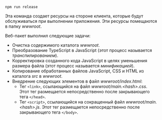 ```console
npm run release
```

Эта команда создает ресурсы на стороне клиента, которые будут обслуживаться при выполнении приложения. Эти ресурсы помещаются в папку *wwwroot*.

Веб-пакет выполнил следующие задачи:

* Очистка содержимого каталога *wwwroot*.
* Преобразование TypeScript в JavaScript (этот процесс называется *транспилированием*).
* Корректировка созданного кода JavaScript в целях уменьшения размера файла (этот процесс называется *минификацией*).
* Копирование обработанных файлов JavaScript, CSS и HTML из каталога *src* в *wwwroot*.
* Внедрение следующих элементов в файл *wwwroot/index.html*:
  * Тег `<link>`, ссылающийся на файл *wwwroot/main.\<hash\>.css*. Этот тег размещается непосредственно после закрывающего тега `</head>`.
  * Тег `<script>`, ссылающийся на сокращенный файл *wwwroot/main.\<hash\>.js*. Этот тег размещается непосредственно после закрывающего тега `</body>`.